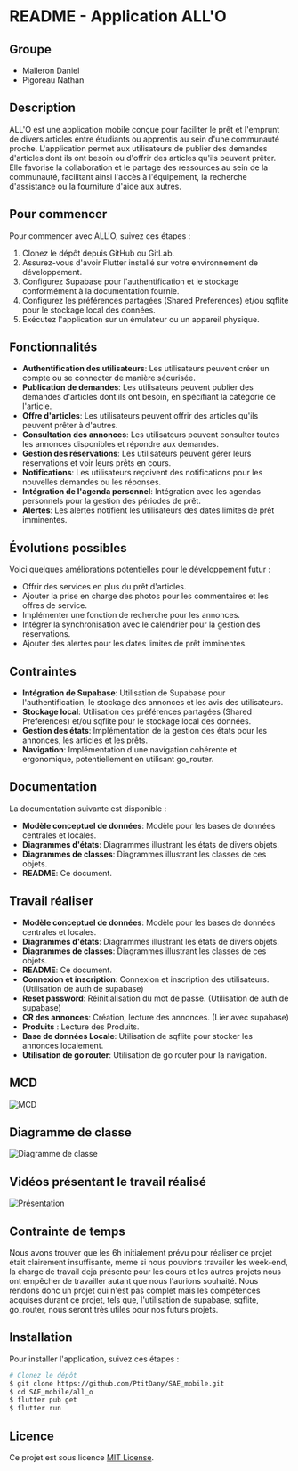 # README - Application ALL'O

## Groupe
- Malleron Daniel
- Pigoreau Nathan

## Description
ALL'O est une application mobile conçue pour faciliter le prêt et l'emprunt de divers articles entre étudiants ou apprentis au sein d'une communauté proche. L'application permet aux utilisateurs de publier des demandes d'articles dont ils ont besoin ou d'offrir des articles qu'ils peuvent prêter. Elle favorise la collaboration et le partage des ressources au sein de la communauté, facilitant ainsi l'accès à l'équipement, la recherche d'assistance ou la fourniture d'aide aux autres.

## Pour commencer
Pour commencer avec ALL'O, suivez ces étapes :

1. Clonez le dépôt depuis GitHub ou GitLab.
2. Assurez-vous d'avoir Flutter installé sur votre environnement de développement.
3. Configurez Supabase pour l'authentification et le stockage conformément à la documentation fournie.
4. Configurez les préférences partagées (Shared Preferences) et/ou sqflite pour le stockage local des données.
5. Exécutez l'application sur un émulateur ou un appareil physique.

## Fonctionnalités
- **Authentification des utilisateurs**: Les utilisateurs peuvent créer un compte ou se connecter de manière sécurisée.
- **Publication de demandes**: Les utilisateurs peuvent publier des demandes d'articles dont ils ont besoin, en spécifiant la catégorie de l'article.
- **Offre d'articles**: Les utilisateurs peuvent offrir des articles qu'ils peuvent prêter à d'autres.
- **Consultation des annonces**: Les utilisateurs peuvent consulter toutes les annonces disponibles et répondre aux demandes.
- **Gestion des réservations**: Les utilisateurs peuvent gérer leurs réservations et voir leurs prêts en cours.
- **Notifications**: Les utilisateurs reçoivent des notifications pour les nouvelles demandes ou les réponses.
- **Intégration de l'agenda personnel**: Intégration avec les agendas personnels pour la gestion des périodes de prêt.
- **Alertes**: Les alertes notifient les utilisateurs des dates limites de prêt imminentes.

## Évolutions possibles
Voici quelques améliorations potentielles pour le développement futur :

- Offrir des services en plus du prêt d'articles.
- Ajouter la prise en charge des photos pour les commentaires et les offres de service.
- Implémenter une fonction de recherche pour les annonces.
- Intégrer la synchronisation avec le calendrier pour la gestion des réservations.
- Ajouter des alertes pour les dates limites de prêt imminentes.

## Contraintes
- **Intégration de Supabase**: Utilisation de Supabase pour l'authentification, le stockage des annonces et les avis des utilisateurs.
- **Stockage local**: Utilisation des préférences partagées (Shared Preferences) et/ou sqflite pour le stockage local des données.
- **Gestion des états**: Implémentation de la gestion des états pour les annonces, les articles et les prêts.
- **Navigation**: Implémentation d'une navigation cohérente et ergonomique, potentiellement en utilisant go_router.

## Documentation
La documentation suivante est disponible :

- **Modèle conceptuel de données**: Modèle pour les bases de données centrales et locales.
- **Diagrammes d'états**: Diagrammes illustrant les états de divers objets.
- **Diagrammes de classes**: Diagrammes illustrant les classes de ces objets.
- **README**: Ce document.

## Travail réaliser

- **Modèle conceptuel de données**: Modèle pour les bases de données centrales et locales.
- **Diagrammes d'états**: Diagrammes illustrant les états de divers objets.
- **Diagrammes de classes**: Diagrammes illustrant les classes de ces objets.
- **README**: Ce document.
- **Connexion et inscription**: Connexion et inscription des utilisateurs. (Utilisation de auth de supabase)
- **Reset password**: Réinitialisation du mot de passe. (Utilisation de auth de supabase)
- **CR des annonces**: Création, lecture des annonces. (Lier avec supabase)
- **Produits** : Lecture des Produits.
- **Base de données Locale**: Utilisation de sqflite pour stocker les annonces localement.
- **Utilisation de go router**: Utilisation de go router pour la navigation.

## MCD
![MCD](./images_video/MCD_Mobile.drawio.png)

## Diagramme de classe
![Diagramme de classe](./images_video/Diagramme_Class_Mobile.drawio.png)

## Vidéos présentant le travail réalisé
[![Présentation](https://img.youtube.com/vi/QnrBYvnc5dM/0.jpg)](https://youtube.com/shorts/QnrBYvnc5dM?feature=share)


## Contrainte de temps
Nous avons trouver que les 6h initialement prévu pour réaliser ce projet était clairement insuffisante, meme si nous pouvions travailer les week-end, la charge de travail deja présente pour les cours et les autres projets nous ont empêcher de travailler  autant que nous l'aurions souhaité. Nous rendons donc un projet qui n'est pas complet mais les compétences acquises durant ce projet, tels que, l'utilisation de supabase, sqflite, go_router, nous seront très utiles pour nos futurs projets.

## Installation
Pour installer l'application, suivez ces étapes :
```bash
# Clonez le dépôt
$ git clone https://github.com/PtitDany/SAE_mobile.git
$ cd SAE_mobile/all_o
$ flutter pub get
$ flutter run
```

## Licence
Ce projet est sous licence [MIT License](LICENSE).
